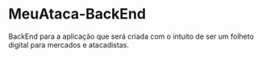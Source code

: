 # MeuAtaca-BackEnd
BackEnd para a aplicação que será criada com o intuito de ser um folheto digital para mercados e atacadistas.
